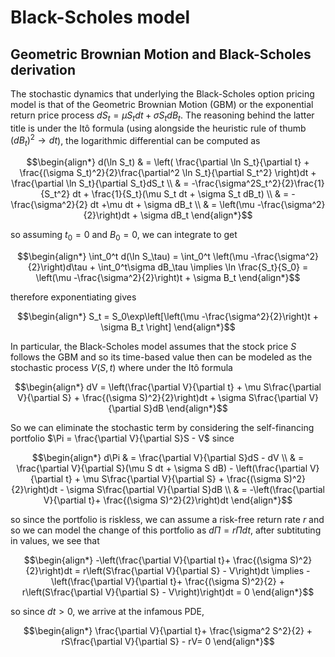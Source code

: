 # Black-Scholes model

## Geometric Brownian Motion and Black-Scholes derivation

The stochastic dynamics that underlying the Black-Scholes option pricing model is that of the Geometric Brownian Motion (GBM) or the exponential return price process $dS_t = \mu S_t dt + \sigma S_t dB_t$. The reasoning behind the latter title is under the Itô formula (using alongside the heuristic rule of thumb $(dB_t)^2 \to dt$), the logarithmic differential can be computed as 

$$\begin{align*}
	d(\ln S_t) & = \left( \frac{\partial \ln S_t}{\partial t} + \frac{(\sigma S_t)^2}{2}\frac{\partial^2 \ln S_t}{\partial S_t^2} \right)dt + \frac{\partial \ln S_t}{\partial S_t}dS_t \\
	& = -\frac{\sigma^2S_t^2}{2}\frac{1}{S_t^2} dt + \frac{1}{S_t}(\mu S_t dt + \sigma S_t dB_t) \\
	& = -\frac{\sigma^2}{2} dt +\mu dt + \sigma dB_t \\
	& = \left(\mu -\frac{\sigma^2}{2}\right)dt + \sigma dB_t
\end{align*}$$

so assuming $t_0 = 0$ and $B_0 = 0$, we can integrate to get 

$$\begin{align*}
	\int_0^t d(\ln S_\tau) = \int_0^t \left(\mu -\frac{\sigma^2}{2}\right)d\tau + \int_0^t\sigma dB_\tau \implies \ln \frac{S_t}{S_0} = \left(\mu -\frac{\sigma^2}{2}\right)t + \sigma B_t
\end{align*}$$

therefore exponentiating gives 

$$\begin{align*}
	S_t = S_0\exp\left[\left(\mu -\frac{\sigma^2}{2}\right)t + \sigma B_t \right]
\end{align*}$$

In particular, the Black-Scholes model assumes that the stock price $S$ follows the GBM and so its time-based value then can be modeled as the stochastic process $V(S,t)$ where under the Itô formula

$$\begin{align*}
	dV = \left(\frac{\partial V}{\partial t} + \mu S\frac{\partial V}{\partial S} + \frac{(\sigma S)^2}{2}\right)dt + \sigma S\frac{\partial V}{\partial S}dB
\end{align*}$$

So we can eliminate the stochastic term by considering the self-financing portfolio $\Pi = \frac{\partial V}{\partial S}S - V$ since

$$\begin{align*}
	d\Pi & = \frac{\partial V}{\partial S}dS - dV \\
	& = \frac{\partial V}{\partial S}(\mu S dt + \sigma S dB) - \left(\frac{\partial V}{\partial t} + \mu S\frac{\partial V}{\partial S} + \frac{(\sigma S)^2}{2}\right)dt - \sigma S\frac{\partial V}{\partial S}dB \\
	& =  -\left(\frac{\partial V}{\partial t}+ \frac{(\sigma S)^2}{2}\right)dt
\end{align*}$$

so since the portfolio is riskless, we can assume a risk-free return rate $r$ and so we can model the change of this portfolio as $d\Pi = r\Pi dt$, after subtituting in values, we see that 

$$\begin{align*}
	-\left(\frac{\partial V}{\partial t}+ \frac{(\sigma S)^2}{2}\right)dt = r\left(S\frac{\partial V}{\partial S} - V\right)dt \implies -\left(\frac{\partial V}{\partial t}+ \frac{(\sigma S)^2}{2} + r\left(S\frac{\partial V}{\partial S} - V\right)\right)dt = 0
\end{align*}$$

so since $dt>0$, we arrive at the infamous PDE,

$$\begin{align*}
	\frac{\partial V}{\partial t}+ \frac{\sigma^2 S^2}{2} + rS\frac{\partial V}{\partial S} - rV= 0
\end{align*}$$